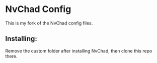 # NvChad Config
This is my fork of the NvChad config files. 

## Installing:
Remove the custom folder after installing NvChad, 
then clone this repo there. 
